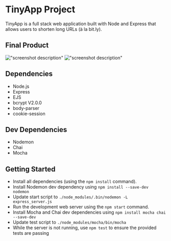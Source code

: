 # TinyApp Project

TinyApp is a full stack web application built with Node and Express that allows users to shorten long URLs (à la bit.ly).

## Final Product

!["screenshot description"](#)
!["screenshot description"](#)

## Dependencies

- Node.js
- Express
- EJS
- bcrypt V2.0.0
- body-parser
- cookie-session

## Dev Dependencies

- Nodemon
- Chai
- Mocha

## Getting Started

- Install all dependencies (using the `npm install` command).
- Install Nodemon dev dependency using `npm install --save-dev nodemon`
- Update start script to `./node_modules/.bin/nodemon -L express_server.js`
- Run the development web server using the `npm start` command.
- Install Mocha and Chai dev dependencies using `npm install mocha chai --save-dev`
- Update test script to `./node_modules/mocha/bin/mocha`
- While the server is not running, use `npm test` to ensure the provided tests are passing